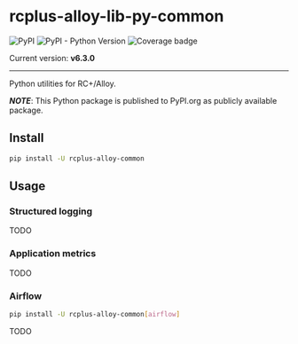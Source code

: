 # rcplus-alloy-lib-py-common

![PyPI](https://img.shields.io/pypi/v/rcplus-alloy-common)
![PyPI - Python Version](https://img.shields.io/pypi/pyversions/rcplus-alloy-common)
![Coverage badge](./coverage.svg)

Current version: **v6.3.0**

---

Python utilities for RC+/Alloy.

_**NOTE**_: This Python package is published to PyPI.org as publicly available package.

## Install

```bash
pip install -U rcplus-alloy-common
```

## Usage

### Structured logging

TODO

### Application metrics

TODO

### Airflow

```bash
pip install -U rcplus-alloy-common[airflow]
```

TODO
